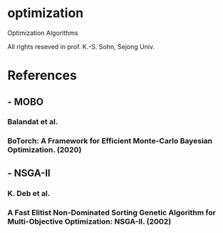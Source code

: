 # optimization
Optimization Algorithms

All rights reseved in prof. K.-S. Sohn, Sejong Univ.

# References

## - MOBO
### Balandat et al.
### BoTorch: A Framework for Efficient Monte-Carlo Bayesian Optimization. (2020)


## - NSGA-II
### K. Deb et al. 
### A Fast Elitist Non-Dominated Sorting Genetic Algorithm for Multi-Objective Optimization: NSGA-II. (2002)

